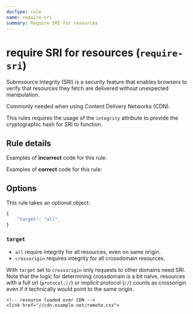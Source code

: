 ```yaml
---
docType: rule
name: require-sri
summary: Require SRI for resources
---
```


# require SRI for resources (`require-sri`)

Subresource Integrity (SRI) is a security feature that enables browsers to
verify that resources they fetch are delivered without unexpected manipulation.

Commonly needed when using Content Delivery Networks (CDN).

This rules requires the usage of the `integrity` attribute to provide the
cryptographic hash for SRI to function.

## Rule details

Examples of **incorrect** code for this rule:

<validate name="incorrect" rules="require-sri">
    <script href="//cdn.example.net/jquery.min.js"></script>
</validate>

Examples of **correct** code for this rule:

<validate name="correct" rules="require-sri">
    <script href="//cdn.example.net/jquery.min.js" integrity="sha384-..."></script>
</validate>

## Options

This rule takes an optional object:

```javascript
{
	"target": "all",
}
```

### `target`

- `all` require integrity for all resources, even on same origin.
- `crossorigin` requires integrity for all crossdomain resources.

With `target` set to `crossorigin` only requests to other domains need SRI. Note
that the logic for determining crossdomain is a bit naïve, resources with a full
url (`protocol://`) or implicit protocol (`//`) counts as crossorigin even if it
technically would point to the same origin.

<validate name="crossorigin" rules="require-sri" require-sri='{"target": "crossdomain"}'>
    <!--- local resource -->
    <link href="local.css">

    <!-- resource loaded over CDN -->
    <link href="//cdn.example.net/remote.css">

</validate>
